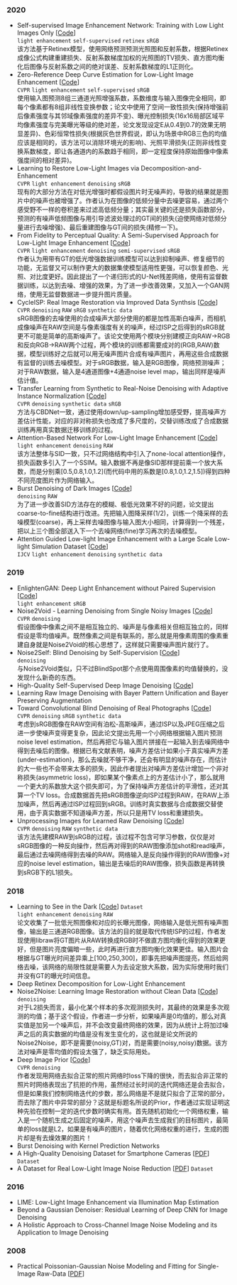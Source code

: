 ### 2020
- Self-supervised Image Enhancement Network: Training with Low Light Images Only
\[[Code](https://github.com/hitzhangyu/Self-supervised-Image-Enhancement-Network-Training-With-Low-Light-Images-Only)\]  
`light enhancement` `self-supervised` `retinex` `sRGB`  
该方法基于Retinex模型，使用网络预测预测光照图和反射系数，根据Retinex成像公式构建重建损失、反射系数梯度加权的光照图的TV损失、直方图均衡化后图像与反射系数之间的绝对误差、反射系数梯度的L1正则化。
- Zero-Reference Deep Curve Estimation for Low-Light Image Enhancement
\[[Code](https://github.com/Li-Chongyi/Zero-DCE)\]  
`CVPR` `light enhancement` `self-supervised` `sRGB`  
使用输入图预测8组三通道光照增强系数，系数维度与输入图像完全相同，即每个像素都有8组非线性变换参数；论文中使用了空间一致性损失(保持增强前后像素强度与其邻域像素强度的差异不变)、曝光控制损失(16x16局部区域平均像素强度与完美曝光等级的绝对差，论文发现设定E从0.4到0.7的效果无明显差异)、色彩恒常性损失(根据灰色世界假说，即认为场景中RGB三色的均值应该是相同的，该方法可以消除环境光的影响)、光照平滑损失(正则非线性变换系数梯度，即让各通道内的系数趋于相同，即一定程度保持原始图像中像素强度间的相对差异)。
- Learning to Restore Low-Light Images via Decomposition-and-Enhancement  
`CVPR` `light enhancement` `denoising` `sRGB`  
现有的大部分方法在对低光增强时都假设图片时无噪声的，导致的结果就是图片中的噪声也被增强了。作者认为在图像的低频分量中去噪更容易，通过两个感受野不一样的卷积差来过滤高低频分量；其实最关键的还是损失函数部分，预测的有噪声低频图像与用引导滤波处理过的GT间的损失(迫使网络对低频分量进行去噪增强)、最后重建图像与GT间的损失(精修一下)。
- From Fidelity to Perceptual Quality: A Semi-Supervised Approach for Low-Light Image Enhancement
\[[Code](https://github.com/flyywh/CVPR-2020-Semi-Low-Light)\]  
`CVPR` `light enhancement` `denoising` `semi-supervised` `sRGB`  
作者认为用带有GT的低光增强数据训练模型可以达到抑制噪声、修复细节的功能，无监督又可以制作更大的数据集使模型适用性更强，可以恢复颜色、光照、对比度更好。因此提出了一个递归形式的U-Net残差网络，使用有监督数据训练，以达到去噪、增强的效果，为了进一步改善效果，又加入一个GAN网络，使用无监督数据进一步提升图片质量。
- CycleISP: Real Image Restoration via Improved Data Synthsis
\[[Code](https://github.com/swz30/CycleISP)\]  
`CVPR` `denoising` `RAW` `sRGB` `synthetic data`  
sRGB图像的去噪使用的合成噪声大部分使用的都是加性高斯白噪声，而相机成像噪声在RAW空间是与像素强度有关的噪声，经过ISP之后得到的sRGB就更不可能是简单的高斯噪声了。该论文使用两个模块分别建模正向RAW->RGB和反向RGB->RAW两个过程，两个模块的训练都需要成对的(RGB,RAW)数据，模型训练好之后就可以用无噪声图片合成有噪声图片，再用这些合成数据有监督的训练去噪模型。对于sRGB数据，输入是RGB图像，网络预测噪声；对于RAW数据，输入是4通道图像+4通道noise level map，输出同样是噪声估计值。
- Transfer Learning from Synthetic to Real-Noise Denoising with Adaptive Instance Normalization
\[[Code](https://github.com/terryoo/AINDNet)\]  
`CVPR` `denoising` `synthetic data` `sRGB`  
方法与CBDNet一致，通过使用down/up-sampling增加感受野，提高噪声方差估计性能，对应的非对称损失也改成了多尺度的，交替训练改成了合成数据训练再用真实数据迁移训练的过程。
- Attention-Based Network For Low-Light Image Enhancement
\[[Code](https://github.com/Justones/ALEN)\]  
`light enhancement` `denoising` `RAW`  
该方法整体与SID一致，只不过网络结构中引入了none-local attention操作，损失函数多引入了一个SSIM。输入数据不再是像SID那样提前乘一个放大系数，而是分别乘\[0.5,0.8,1.0,1.2\](而代码中用的系数是\[0.8,1.0,1.2,1.5\])得到四种不同亮度图片作为网络输入。
- Burst Denoising of Dark Images \[[Code](https://github.com/hucvl/dark-burst-photography)\]  
`denoising` `RAW`  
为了进一步改善SID方法存在的模糊、极低光效果不好的问题，论文提出coarse-to-fine结构进行改进。先把输入图降采样(1/2)，训练一个降采样的去噪模型(coarse)，再上采样去噪图像与输入图大小相同，计算得到一个残差，把以上三个图全部送入下一个去噪网络(fine)学习再次的去噪模型。
- Attention Guided Low-light Image Enhancement with a Large Scale Low-light Simulation Dataset
\[[Code](https://github.com/yu-li/AGLLNet)\]  
`IJCV` `light enhancement` `denoising` `synthetic data`  

### 2019
- EnlightenGAN: Deep Light Enhancement without Paired Supervision
\[[Code](https://github.com/VITA-Group/EnlightenGAN)\]  
`light enhancement` `sRGB`
- Noise2Void - Learning Denoising from Single Noisy Images
\[[Code](https://github.com/juglab/n2v)\]  
`CVPR` `denoising`  
假设图像中像素之间不是相互独立的、噪声是与像素相关但相互独立的，同样假设是零均值噪声。既然像素之间是有联系的，那么就是用像素周围的像素重建自身就是Noise2Void的核心思想了，这样就只需要噪声图片就行了。
- Noise2Self: Blind Denoising by Self-Supervision
\[[Code](https://github.com/czbiohub/noise2self)\]  
`denoising`  
与Noise2Void类似，只不过BlindSpot那个点使用周围像素的均值替换的，没发现什么新奇的东西。
- High-Quality Self-Supervised Deep Image Denoising
\[[Code](https://github.com/NVlabs/selfsupervised-denoising)\]
- Learning Raw Image Denoising with Bayer Pattern Unification and Bayer Preserving Augmentation
- Toward Convolutional Blind Denoising of Real Photographs
\[[Code](https://github.com/GuoShi28/CBDNet)\]  
`CVPR` `denoising` `sRGB` `synthetic data`  
考虑到sRGB图像在RAW空间有泊松-高斯噪声，通过ISP以及JPEG压缩之后进一步使噪声变得更复杂，因此论文提出先用一个小网络根据输入图片预测noise level estimation，然后再把它与输入图片拼接在一起输入到去噪网络中得到去噪后的图像。根据已有文献表明，噪声方差估计如果小于真实噪声方差(under-estimation)，那么去噪就不够干净，还会有明显的噪声存在，而估计的大一些也不会带来太多的损失，因此作者提出对噪声方差估计增加一个非对称损失(asymmetric loss)，即如果某个像素点上的方差估计小了，那么就用一个更大的系数放大这个损失即可，为了保持噪声方差估计的平滑性，还对其算一个TV loss。合成数据首先把sRGB图像逆向ISP过程到RAW，在RAW上添加噪声，然后再通过ISP过程回到sRGB。训练时真实数据与合成数据交替使用，由于真实数据不知道噪声方差，所以只是用TV loss和重建损失。
- Unprocessing Images for Learned Raw Denoising
\[[Code](https://github.com/google-research/google-research/tree/master/unprocessing)\]  
`CVPR` `denoising` `RAW` `synthetic data`  
该方法先建模RAW到sRGB的过程，该过程不包含可学习参数，仅仅是对sRGB图像的一种反向操作，然后再对得到的RAW图像添加shot和read噪声，最后通过去噪网络得到去噪的RAW。网络输入是反向操作得到的RAW图像+对应的noise level estimation，输出是去噪后的RAW图像，损失函数是再转换到sRGB下的L1损失。

### 2018
- Learning to See in the Dark
\[[Code](https://github.com/cchen156/Learning-to-See-in-the-Dark)\] `Dataset`  
`light enhancement` `denoising` `RAW`  
论文收集了一批低光照图像和对应的长曝光图像，网络输入是低光照有噪声图像，输出是三通道RGB图像。该方法的目的就是取代传统ISP的过程，作者发现使用libraw将GT图片从RAW转换成RGB时不做直方图均衡化得到的效果更好，但是图片亮度偏暗一些，此时再进行直方图均衡化效果更佳。输入图片会根据与GT曝光时间差异乘上[100,250,300]，即事先把噪声图提亮，然后给网络去噪，该网络的局限性就是需要人为去设定放大系数，因为实际使用时我们并没有GT的曝光时间信息。
- Deep Retinex Decomposition for Low-Light Enhancement
- Noise2Noise: Learning Image Restoration without Clean Data
\[[Code](https://github.com/NVlabs/noise2noise)\]  
`denoising`  
对于L2损失而言，最小化某个样本的多次观测损失时，其最终的效果是多次观测的均值；基于这个假设，作者进一步分析，如果噪声是0均值的，那么对真实值是加另一个噪声后，并不会改变最终网络的效果，因为从统计上将加过噪声之后的真实数据的均值是没有发生变化的，这也就是论文所说的Noise2Noise，即不是需要(noisy,GT)对，而是需要(noisy,noisy)数据。该方法对噪声是零均值的假设太强了，缺乏实际用处。
- Deep Image Prior \[[Code](https://github.com/DmitryUlyanov/deep-image-prior)\]  
`CVPR` `denoising`  
作者发现用网络去拟合正常的照片网络时loss下降的很快，而去拟合非正常的照片时网络表现出了抗拒的作用，虽然经过长时间的迭代网络还是会去拟合，但是如果我们控制网络迭代的步数，那么网络是不是就只拟合了正常的部分，而去除了图片中异常的部分？这就是标题名所说的Prior，作者通过实现证明这种先验在控制一定的迭代步数时确实有用。首先随机初始化一个网络权重，输入是一个随机生成之后固定的噪声，用这个噪声去生成我们的目标图片，最简单的loss就是L2，如果是有噪声的图片，随着优化网络权重的进行，生成的图片却是有去燥效果的图片！
- Burst Denoising with Kernel Prediction Networks
- A High-Quality Denoising Dataset for Smartphone Cameras
\[[PDF](http://www.cse.yorku.ca/~mbrown/pdf/sidd_cvpr2018.pdf)\] `Dataset`
- A Dataset for Real Low-Light Image Noise Reduction \[[PDF](https://arxiv.org/pdf/1409.8230.pdf)\] `Dataset`

### 2016
- LIME: Low-Light Image Enhancement via Illumination Map Estimation
- Beyond a Gaussian Denoiser: Residual Learning of Deep CNN for Image Denoising
- A Holistic Approach to Cross-Channel Image Noise Modeling and its Application to Image Denoising

### 2008
- Practical Poissonian-Gaussian Noise Modeling and Fitting for Single-Image Raw-Data
\[[PDF](https://citeseerx.ist.psu.edu/viewdoc/download?doi=10.1.1.164.1943&rep=rep1&type=pdf)\]

